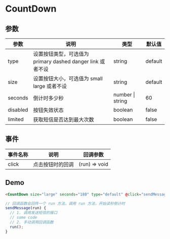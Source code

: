 # CountDown

## 参数

| 参数 | 说明 | 类型 | 默认值 |
| --- | --- | --- | --- |
| type | 设置按钮类型，可选值为 primary dashed danger link 或者不设 | string | default |
| size | 设置按钮大小，可选值为 small large 或者不设 | string | default |
| seconds | 倒计时多少秒 | number \| string | 60 |
| disabled | 按钮失效状态 | boolean | false |
| limited | 获取短信是否达到最大次数 | boolean | false |

## 事件

| 事件名称 | 说明             | 回调参数      |
| -------- | ---------------- | ------------- |
| click    | 点击按钮时的回调 | (run) => void |

## Demo

```html
<CountDown size="large" seconds="180" type="default" @click="sendMessage" />
```

```js
// 回调函数会回传一个 run 方法，调用 run 方法，开始读秒倒计时
sendMessage(run) {
  // 1. 调用发送短信的接口
  // some code
  // 2. 手动调用回调函数
  run();
}
```
